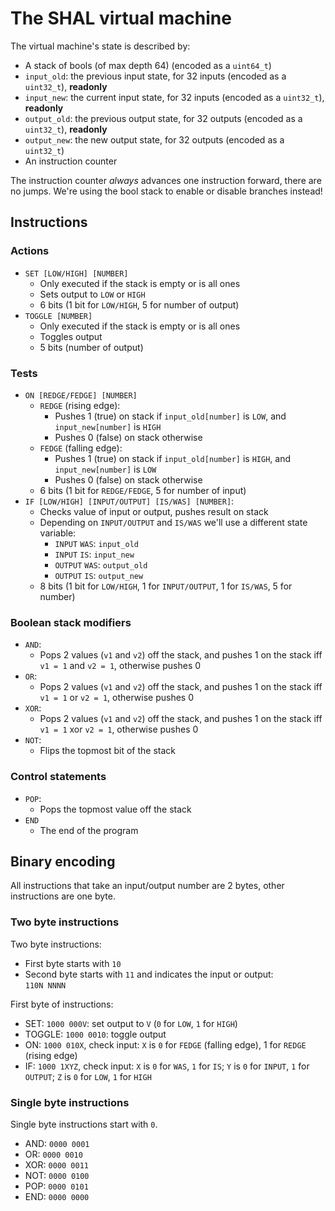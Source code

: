 # The SHAL virtual machine

The virtual machine's state is described by:

- A stack of bools (of max depth 64) (encoded as a `uint64_t`)
- `input_old`: the previous input state, for 32 inputs (encoded as a `uint32_t`), **readonly**
- `input_new`: the current input state, for 32 inputs (encoded as a `uint32_t`), **readonly**
- `output_old`: the previous output state, for 32 outputs (encoded as a `uint32_t`), **readonly**
- `output_new`: the new output state, for 32 outputs (encoded as a `uint32_t`)
- An instruction counter

The instruction counter *always* advances one instruction forward, there are no jumps. We're using
the bool stack to enable or disable branches instead!

## Instructions

### Actions

- `SET [LOW/HIGH] [NUMBER]`
    - Only executed if the stack is empty or is all ones
    - Sets output to `LOW` or `HIGH`
    - 6 bits (1 bit for `LOW/HIGH`, 5 for number of output)
- `TOGGLE [NUMBER]`
    - Only executed if the stack is empty or is all ones
    - Toggles output
    - 5 bits (number of output)

### Tests

- `ON [REDGE/FEDGE] [NUMBER]`
    - `REDGE` (rising edge):
        - Pushes 1 (true) on stack if `input_old[number]` is `LOW`, and `input_new[number]` is `HIGH`
        - Pushes 0 (false) on stack otherwise
    - `FEDGE` (falling edge):
        - Pushes 1 (true) on stack if `input_old[number]` is `HIGH`, and `input_new[number]` is `LOW`
        - Pushes 0 (false) on stack otherwise
    - 6 bits (1 bit for `REDGE/FEDGE`, 5 for number of input)
- `IF [LOW/HIGH] [INPUT/OUTPUT] [IS/WAS] [NUMBER]`:
    - Checks value of input or output, pushes result on stack
    - Depending on `INPUT/OUTPUT` and `IS/WAS` we'll use a different state variable:
        - `INPUT` `WAS`: `input_old`
        - `INPUT` `IS`: `input_new`
        - `OUTPUT` `WAS`: `output_old`
        - `OUTPUT` `IS`: `output_new`
    - 8 bits (1 bit for `LOW/HIGH`, 1 for `INPUT/OUTPUT`, 1 for `IS/WAS`, 5 for number)

### Boolean stack modifiers

- `AND`:
    - Pops 2 values (`v1` and `v2`) off the stack, and pushes 1 on the stack iff `v1 = 1` and `v2 = 1`, otherwise pushes 0
- `OR`:
    - Pops 2 values (`v1` and `v2`) off the stack, and pushes 1 on the stack iff `v1 = 1` or `v2 = 1`, otherwise pushes 0
- `XOR`:
    - Pops 2 values (`v1` and `v2`) off the stack, and pushes 1 on the stack iff `v1 = 1` xor `v2 = 1`, otherwise pushes 0
- `NOT`:
    - Flips the topmost bit of the stack

### Control statements

- `POP`:
    - Pops the topmost value off the stack
- `END`
    - The end of the program

## Binary encoding

All instructions that take an input/output number are 2 bytes,
other instructions are one byte.

### Two byte instructions

Two byte instructions:

- First byte starts with `10`
- Second byte starts with `11` and indicates the input or output:  
  `110N NNNN`

First byte of instructions:

- SET: `1000 000V`: set output to `V` (`0` for `LOW`, `1` for `HIGH`)
- TOGGLE: `1000 0010`: toggle output
- ON: `1000 010X`, check input: `X` is `0` for `FEDGE` (falling edge), 1 for `REDGE` (rising edge)
- IF: `1000 1XYZ`, check input: `X` is `0` for `WAS`, `1` for `IS`; `Y` is `0` for `INPUT`, `1` for `OUTPUT`;
  `Z` is `0` for `LOW`, `1` for `HIGH`

### Single byte instructions

Single byte instructions start with `0`.

- AND: `0000 0001`
- OR: `0000 0010`
- XOR: `0000 0011`
- NOT: `0000 0100`
- POP: `0000 0101`
- END: `0000 0000`

